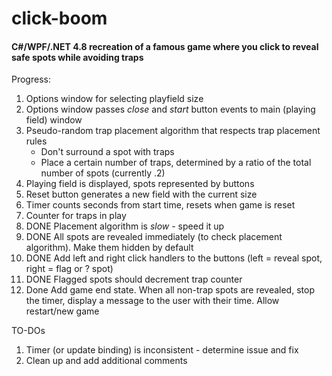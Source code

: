 # click-boom

#### C#/WPF/.NET 4.8 recreation of a famous game where you click to reveal safe spots while avoiding traps

Progress:
1. Options window for selecting playfield size
2. Options window passes *close* and *start* button events to main (playing field) window
3. Pseudo-random trap placement algorithm that respects trap placement rules
    - Don't surround a spot with traps
    - Place a certain number of traps, determined by a ratio of the total number of spots (currently .2)
4. Playing field is displayed, spots represented by buttons
5. Reset button generates a new field with the current size
6. Timer counts seconds from start time, resets when game is reset
7. Counter for traps in play
8. DONE Placement algorithm is *slow* - speed it up
9. DONE All spots are revealed immediately (to check placement algorithm). Make them hidden by default
10. DONE Add left and right click handlers to the buttons (left = reveal spot, right = flag or ? spot)
11. DONE Flagged spots should decrement trap counter
12. Done Add game end state. When all non-trap spots are revealed, stop the timer, display a message to the user with their time. Allow restart/new game

TO-DOs
1. Timer (or update binding) is inconsistent - determine issue and fix
2. Clean up and add additional comments
